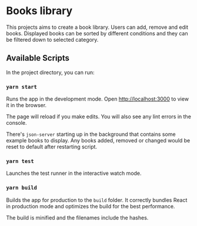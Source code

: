 # Books library

This projects aims to create a book library. Users can add, remove and edit books. 
Displayed books can be sorted by different conditions and they can be filtered down to selected category.

## Available Scripts

In the project directory, you can run:

### `yarn start`

Runs the app in the development mode.
Open [http://localhost:3000](http://localhost:3000) to view it in the browser.

The page will reload if you make edits.
You will also see any lint errors in the console.

There's `json-server` starting up in the background that contains some example books to display. 
Any books added, removed or changed would be reset to default after restarting script.

### `yarn test`

Launches the test runner in the interactive watch mode.

### `yarn build`

Builds the app for production to the `build` folder.
It correctly bundles React in production mode and optimizes the build for the best performance.

The build is minified and the filenames include the hashes.
